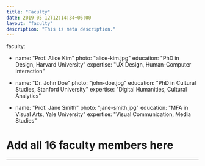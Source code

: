 ```yaml
---
title: "Faculty"
date: 2019-05-12T12:14:34+06:00
layout: "faculty"
description: "This is meta description."
---
```

faculty:
  - name: "Prof. Alice Kim"
    photo: "alice-kim.jpg"
    education: "PhD in Design, Harvard University"
    expertise: "UX Design, Human-Computer Interaction"

  - name: "Dr. John Doe"
    photo: "john-doe.jpg"
    education: "PhD in Cultural Studies, Stanford University"
    expertise: "Digital Humanities, Cultural Analytics"

  - name: "Prof. Jane Smith"
    photo: "jane-smith.jpg"
    education: "MFA in Visual Arts, Yale University"
    expertise: "Visual Communication, Media Studies"

  # Add all 16 faculty members here
---
